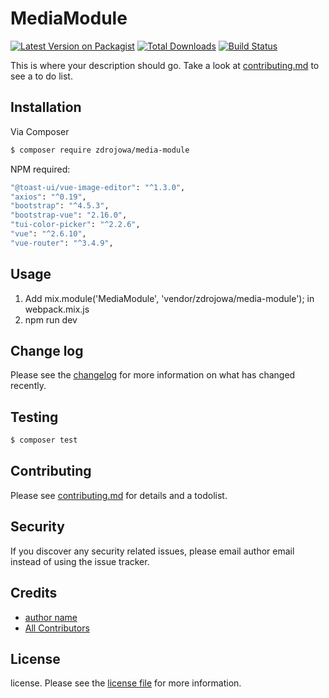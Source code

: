 # MediaModule

[![Latest Version on Packagist][ico-version]][link-packagist]
[![Total Downloads][ico-downloads]][link-downloads]
[![Build Status][ico-travis]][link-travis]

This is where your description should go. Take a look at [contributing.md](contributing.md) to see a to do list.

## Installation

Via Composer

``` bash
$ composer require zdrojowa/media-module
```

NPM required:
``` bash
"@toast-ui/vue-image-editor": "^1.3.0",
"axios": "^0.19",
"bootstrap": "^4.5.3",
"bootstrap-vue": "2.16.0",
"tui-color-picker": "^2.2.6",
"vue": "^2.6.10",
"vue-router": "^3.4.9",
```

## Usage
1. Add mix.module('MediaModule', 'vendor/zdrojowa/media-module'); in webpack.mix.js
2. npm run dev

## Change log

Please see the [changelog](changelog.md) for more information on what has changed recently.

## Testing

``` bash
$ composer test
```

## Contributing

Please see [contributing.md](contributing.md) for details and a todolist.

## Security

If you discover any security related issues, please email author email instead of using the issue tracker.

## Credits

- [author name][link-author]
- [All Contributors][link-contributors]

## License

license. Please see the [license file](license.md) for more information.

[ico-version]: https://img.shields.io/packagist/v/zdrojowa/media-module.svg?style=flat-square
[ico-downloads]: https://img.shields.io/packagist/dt/zdrojowa/media-module.svg?style=flat-square
[ico-travis]: https://img.shields.io/travis/zdrojowa/media-module/master.svg?style=flat-square

[link-packagist]: https://packagist.org/packages/zdrojowa/media-module
[link-downloads]: https://packagist.org/packages/zdrojowa/media-module
[link-travis]: https://travis-ci.org/zdrojowa/media-module
[link-author]: https://github.com/zdrojowa
[link-contributors]: ../../contributors